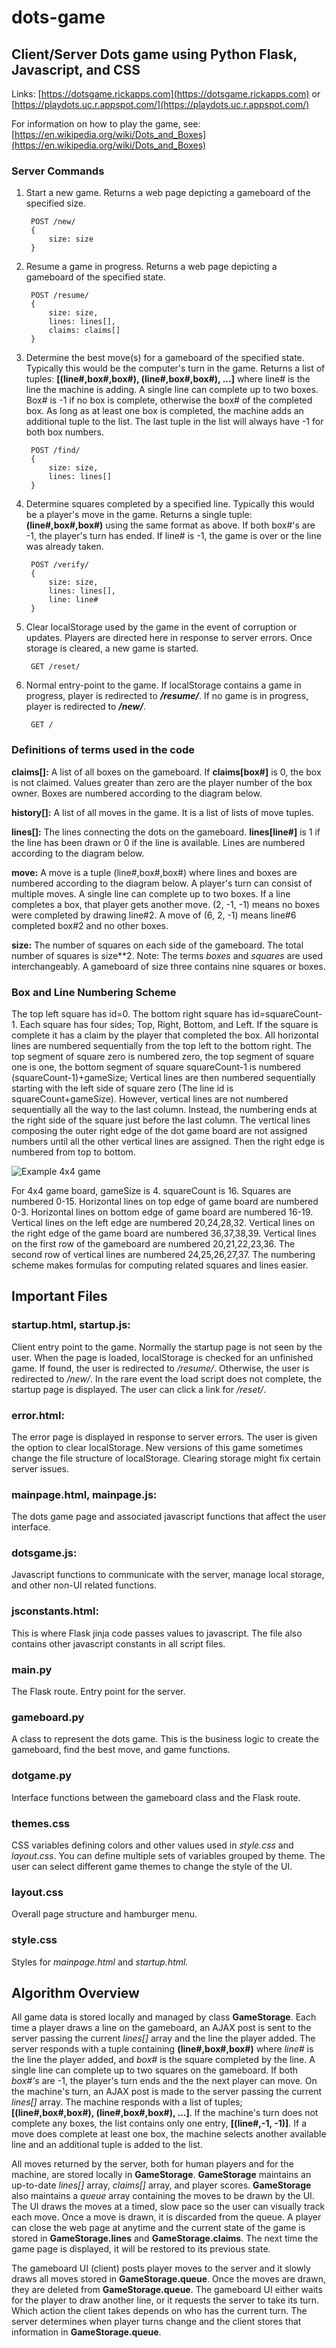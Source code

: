 # dots-game
## Client/Server Dots game using Python Flask, Javascript, and CSS 

Links: [https://dotsgame.rickapps.com](https://dotsgame.rickapps.com) or [https://playdots.uc.r.appspot.com/](https://playdots.uc.r.appspot.com/)

For information on how to play the game, see: [https://en.wikipedia.org/wiki/Dots_and_Boxes](https://en.wikipedia.org/wiki/Dots_and_Boxes)

### Server Commands

1) Start a new game. Returns a web page depicting a gameboard of the specified size.

        POST /new/
        {
            size: size
        }
2) Resume a game in progress. Returns a web page depicting a gameboard of the specified state.

        POST /resume/
        {
            size: size,
            lines: lines[],
            claims: claims[]
        }

3) Determine the best move(s) for a gameboard of the specified state. Typically this would be the computer's turn in the game. Returns a list of tuples: **[(line#,box#,box#), (line#,box#,box#), ...]** where line# is the line the machine is adding. A single line can complete up to two boxes. Box#  is -1 if no box is complete, otherwise the box# of the completed box. As long as at least one box is completed, the machine adds an additional tuple to the list. The last tuple in the list will always have -1 for both box numbers.

        POST /find/
        {
            size: size,
            lines: lines[]
        }

4) Determine squares completed by a specified line. Typically this would be a player's move in the game. Returns a single tuple: **(line#,box#,box#)** using the same format as above. If both box#'s are -1, the player's turn has ended. If line# is -1, the game is over or the line was already taken.  

        POST /verify/
        {
            size: size,
            lines: lines[],
            line: line#
        }

5) Clear localStorage used by the game in the event of corruption or updates. Players are directed here in response to server errors. Once storage is cleared, a new game is started.

        GET /reset/

6) Normal entry-point to the game. If localStorage contains a game in progress, player is redirected to ***/resume/***. If no game is in progress, player is redirected to ***/new/***.

        GET /

### Definitions of terms used in the code

**claims[]:** A list of all boxes on the gameboard. If **claims[box#]** is 0, the box is not claimed. Values greater than zero are the player number of the box owner. Boxes are numbered according to the diagram below.

**history[]:** A list of all moves in the game. It is a list of lists of move tuples.

**lines[]:** The lines connecting the dots on the gameboard. **lines[line#]** is 1 if the line has been drawn or 0 if the line is available. Lines are numbered according to the diagram below. 

**move:** A move is a tuple (line#,box#,box#) where lines and boxes are numbered according to the diagram below. A player's turn can consist of multiple moves. A single line can complete up to two boxes. If a line completes a box, that player gets another move. (2, -1, -1) means no boxes were completed by drawing line#2. A move of (6, 2, -1) means line#6 completed box#2 and no other boxes. 

**size:** The number of squares on each side of the gameboard. The total number of squares is size**2. Note: The terms *boxes* and *squares* are used interchangeably. A gameboard of size three contains nine squares or boxes.

### Box and Line Numbering Scheme
 
The top left square has id=0. The bottom right square has id=squareCount-1. Each square has four sides; Top, Right, Bottom, and Left. If the square is complete it has a claim by the player that completed the box. All horizontal lines are numbered sequentially from the top left to the bottom right. The top segment of square zero is numbered zero, the top segment of square one is one, the bottom segment of square squareCount-1 is numbered (squareCount-1)+gameSize; Vertical lines are then numbered sequentially starting with the left side of square zero (The line id is squareCount+gameSize). However, vertical lines are not numbered sequentially all the way to the last column. Instead, the numbering ends at the right side of the square just before the last column. The vertical lines composing the outer right edge of the dot game board are not assigned numbers until all the other vertical lines are assigned. Then the right edge is numbered from top to bottom. 

![Example 4x4 game](static/img/DotNumbering2.png)

For 4x4 game board, gameSize is 4. squareCount is 16. Squares are numbered 0-15. Horizontal lines on top edge of game board are numbered 0-3. Horizontal lines on bottom edge of game board are numbered 16-19. Vertical lines on the left edge are numbered 20,24,28,32. Vertical lines on the right edge of the game board are numbered 36,37,38,39. Vertical lines on the first row of the gameboard are numbered 20,21,22,23,36. The second row of vertical lines are numbered 24,25,26,27,37. The numbering scheme makes formulas for computing related squares and lines easier.

## Important Files

### startup.html, startup.js: 
Client entry point to the game. Normally the startup page is not seen by the user. When the page is loaded, localStorage is checked for an unfinished game. If found, the user is redirected to */resume/*. Otherwise, the user is redirected to */new/*. In the rare event the load script does not complete, the startup page is displayed. The user can click a link for */reset/*. 

### error.html:
The error page is displayed in response to server errors. The user is given the option to clear localStorage. New versions of this game sometimes change the file structure of localStorage. Clearing storage might fix certain server issues.

### mainpage.html, mainpage.js:
The dots game page and associated javascript functions that affect the user interface.

### dotsgame.js:
Javascript functions to communicate with the server, manage local storage, and other non-UI related functions.

### jsconstants.html:
This is where Flask jinja code passes values to javascript. The file also contains other javascript constants in all script files. 

### main.py
The Flask route. Entry point for the server.

### gameboard.py
A class to represent the dots game. This is the business logic to create the gameboard, find the best move, and game functions.

### dotgame.py
Interface functions between the gameboard class and the Flask route.

### themes.css
CSS variables defining colors and other values used in *style.css* and *layout.css*. You can define multiple sets of variables grouped by theme. The user can select different game themes to change the style of the UI.

### layout.css
Overall page structure and hamburger menu.

### style.css
Styles for *mainpage.html* and *startup.html.*

## Algorithm Overview
All game data is stored locally and managed by class **GameStorage**. Each time a player draws a line on the gameboard, an AJAX post is sent to the server passing the current *lines[]* array and the line the player added. The server responds with a tuple containing **(line#,box#,box#)** where *line#* is the line the player added, and *box#* is the square completed by the line. A single line can complete up to two squares on the gameboard. If both *box#'s* are -1, the player's turn ends and the the next player can move.  On the machine's turn, an AJAX post is made to the server passing the current *lines[]* array. The machine responds with a list of tuples; **[(line#,box#,box#), (line#,box#,box#), ...]**. If the machine's turn does not complete any boxes, the list contains only one entry, **[(line#,-1, -1)]**. If a move does complete at least one box, the machine selects another available line and an additional tuple is added to the list.

All moves returned by the server, both for human players and for the machine, are stored locally in **GameStorage**. **GameStorage** maintains an up-to-date *lines[]* array, *claims[]* array, and player scores. **GameStorage** also maintains a *queue* array containing the moves to be drawn by the UI. The UI draws the moves at a timed, slow pace so the user can visually track each move. Once a move is drawn, it is discarded from the queue. A player can close the web page at anytime and the current state of the game is stored in **GameStorage.lines** and **GameStorage.claims**. The next time the game page is displayed, it will be restored to its previous state. 

The gameboard UI (client) posts player moves to the server and it slowly draws all moves stored in **GameStorage.queue**. Once the moves are drawn, they are deleted from **GameStorage.queue**. The gameboard UI either waits for the player to draw another line, or it requests the server to take its turn. Which action the client takes depends on who has the current turn. The server determines when player turns change and the client stores that information in **GameStorage.queue**. 








